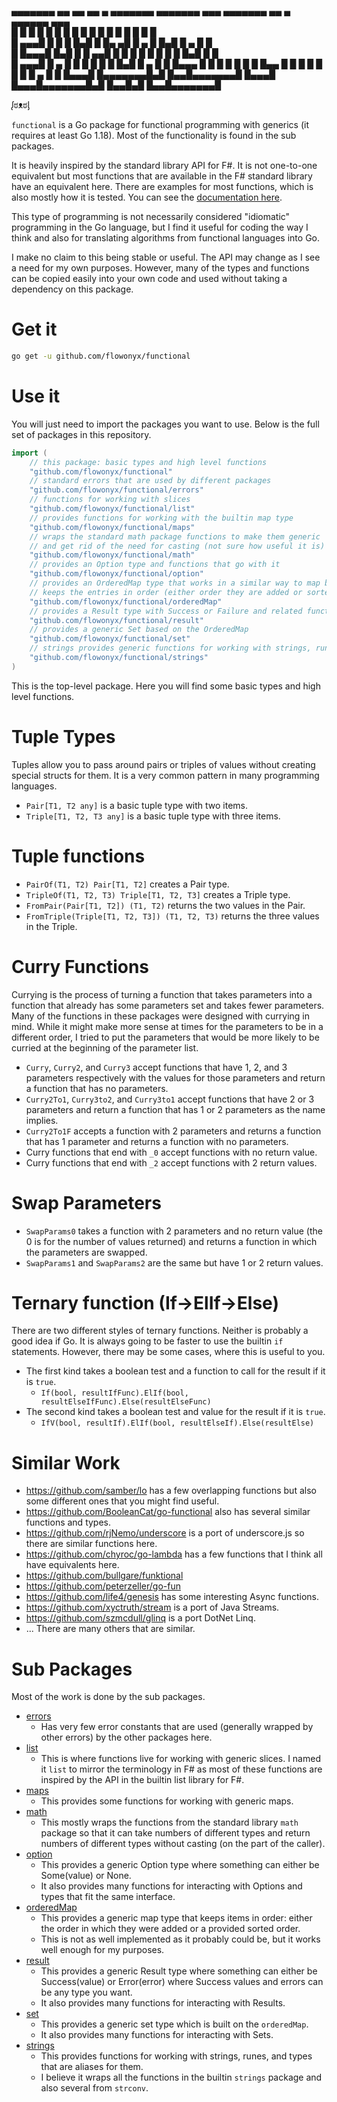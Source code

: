  ▄▄▄▄▄▄▄ ▄▄   ▄▄ ▄▄    ▄ ▄▄▄▄▄▄▄ ▄▄▄▄▄▄▄ ▄▄▄ ▄▄▄▄▄▄▄ ▄▄    ▄ ▄▄▄▄▄▄ ▄▄▄     
█       █  █ █  █  █  █ █       █       █   █       █  █  █ █      █   █    
█    ▄▄▄█  █ █  █   █▄█ █       █▄     ▄█   █   ▄   █   █▄█ █  ▄   █   █    
█   █▄▄▄█  █▄█  █       █     ▄▄█ █   █ █   █  █ █  █       █ █▄█  █   █    
█    ▄▄▄█       █  ▄    █    █    █   █ █   █  █▄█  █  ▄    █      █   █▄▄▄ 
█   █   █       █ █ █   █    █▄▄  █   █ █   █       █ █ █   █  ▄   █       █
█▄▄▄█   █▄▄▄▄▄▄▄█▄█  █▄▄█▄▄▄▄▄▄▄█ █▄▄▄█ █▄▄▄█▄▄▄▄▄▄▄█▄█  █▄▄█▄█ █▄▄█▄▄▄▄▄▄▄█

ᶘಠᴥಠᶅ

`functional` is a Go package for functional programming with generics (it requires at least Go 1.18). Most of the functionality is found in the sub packages.

It is heavily inspired by the standard library API for F#. It is not one-to-one equivalent but most functions that are available in the F# standard library have an equivalent here. There are examples for most functions, which is also mostly how it is tested. You can see the [documentation here](https://pkg.go.dev/github.com/flowonyx/functional).

This type of programming is not necessarily considered "idiomatic" programming in the Go language, but I find it useful for coding the way I think and also for translating algorithms from functional languages into Go.

I make no claim to this being stable or useful. The API may change as I see a need for my own purposes. However, many of the types and functions can be copied easily into your own code and used without taking a dependency on this package.

# Get it

```sh
go get -u github.com/flowonyx/functional
```

# Use it

You will just need to import the packages you want to use. Below is the full set of packages in this repository.

```go
import (
    // this package: basic types and high level functions
    "github.com/flowonyx/functional"
    // standard errors that are used by different packages
    "github.com/flowonyx/functional/errors"
    // functions for working with slices
    "github.com/flowonyx/functional/list"
    // provides functions for working with the builtin map type
    "github.com/flowonyx/functional/maps"
    // wraps the standard math package functions to make them generic
    // and get rid of the need for casting (not sure how useful it is)
    "github.com/flowonyx/functional/math"
    // provides an Option type and functions that go with it
    "github.com/flowonyx/functional/option"
    // provides an OrderedMap type that works in a similar way to map but
    // keeps the entries in order (either order they are added or sorted order)
    "github.com/flowonyx/functional/orderedMap"
    // provides a Result type with Success or Failure and related functions
    "github.com/flowonyx/functional/result"
    // provides a generic Set based on the OrderedMap
    "github.com/flowonyx/functional/set"
    // strings provides generic functions for working with strings, runes, and types based on them
    "github.com/flowonyx/functional/strings"
)
```

This is the top-level package. Here you will find some basic types and high level functions.

# Tuple Types

Tuples allow you to pass around pairs or triples of values without creating special structs for them. It is a very common pattern in many programming languages.

* `Pair[T1, T2 any]` is a basic tuple type with two items.
* `Triple[T1, T2, T3 any]` is a basic tuple type with three items.

# Tuple functions

* `PairOf(T1, T2) Pair[T1, T2]` creates a Pair type.
* `TripleOf(T1, T2, T3) Triple[T1, T2, T3]` creates a Triple type.
* `FromPair(Pair[T1, T2]) (T1, T2)` returns the two values in the Pair.
* `FromTriple(Triple[T1, T2, T3]) (T1, T2, T3)` returns the three values in the Triple.

# Curry Functions

Currying is the process of turning a function that takes parameters into a function that already has some parameters set and takes fewer parameters. Many of the functions in these packages were designed with currying in mind. While it might make more sense at times for the parameters to be in a different order, I tried to put the parameters that would be more likely to be curried at the beginning of the parameter list.

* `Curry`, `Curry2`, and `Curry3` accept functions that have 1, 2, and 3 parameters respectively with the values for those parameters and return a function that has no parameters.
* `Curry2To1`, `Curry3to2`, and `Curry3to1` accept functions that have 2 or 3 parameters and return a function that has 1 or 2 parameters as the name implies.
* `Curry2To1F` accepts a function with 2 parameters and returns a function that has 1 parameter and returns a function with no parameters.
* Curry functions that end with `_0` accept functions with no return value.
* Curry functions that end with `_2` accept functions with 2 return values.

# Swap Parameters

* `SwapParams0` takes a function with 2 parameters and no return value (the 0 is for the number of values returned) and returns a function in which the parameters are swapped.
* `SwapParams1` and `SwapParams2` are the same but have 1 or 2 return values.

# Ternary function (If->ElIf->Else)

There are two different styles of ternary functions. Neither is probably a good idea if Go. It is always going to be faster to use the builtin `if` statements. However, there may be some cases, where this is useful to you.

* The first kind takes a boolean test and a function to call for the result if it is `true`.
  * `If(bool, resultIfFunc).ElIf(bool, resultElseIfFunc).Else(resultElseFunc)`
* The second kind takes a boolean test and value for the result if it is `true`.
  * `IfV(bool, resultIf).ElIf(bool, resultElseIf).Else(resultElse)`

# Similar Work

* https://github.com/samber/lo has a few overlapping functions but also some different ones that you might find useful.
* https://github.com/BooleanCat/go-functional also has several similar functions and types.
* https://github.com/rjNemo/underscore is a port of underscore.js so there are similar functions here.
* https://github.com/chyroc/go-lambda has a few functions that I think all have equivalents here.
* https://github.com/bullgare/funktional
* https://github.com/peterzeller/go-fun
* https://github.com/life4/genesis has some interesting Async functions.
* https://github.com/xyctruth/stream is a port of Java Streams.
* https://github.com/szmcdull/glinq is a port DotNet Linq.
* ... There are many others that are similar.

# Sub Packages

Most of the work is done by the sub packages.

* [errors](./errors)
  * Has very few error constants that are used (generally wrapped by other errors) by the other packages here.
* [list](./list)
  * This is where functions live for working with generic slices. I named it `list` to mirror the terminology in F# as most of these functions are inspired by the API in the builtin  list library for F#.
* [maps](./maps)
  * This provides some functions for working with generic maps.
* [math](./math)
  * This mostly wraps the functions from the standard library `math` package so that it can take numbers of different types and return numbers of different types without casting (on the part of the caller).
* [option](./option)
  * This provides a generic Option type where something can either be Some(value) or None.
  * It also provides many functions for interacting with Options and types that fit the same interface.
* [orderedMap](./orderedMap)
  * This provides a generic map type that keeps items in order: either the order in which they were added or a provided sorted order.
  * This is not as well implemented as it probably could be, but it works well enough for my purposes.
* [result](./result)
  * This provides a generic Result type where something can either be Success(value) or Error(error) where Success values and errors can be any type you want.
  * It also provides many functions for interacting with Results.
* [set](./set)
  * This provides a generic set type which is built on the `orderedMap`.
  * It also provides many functions for interacting with Sets.
* [strings](./strings)
  * This provides functions for working with strings, runes, and types that are aliases for them.
  * I believe it wraps all the functions in the builtin `strings` package and also several from `strconv`.